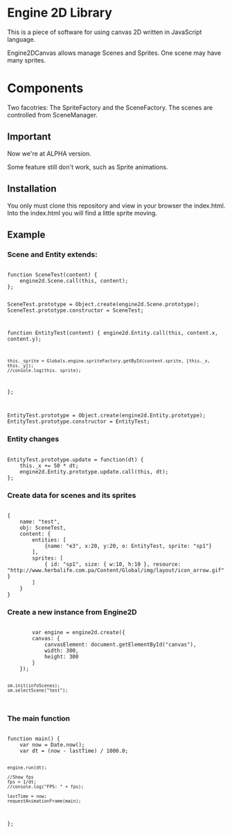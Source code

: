 # Engine 2D Library
This is a piece of software for using canvas 2D written in JavaScript language.

Engine2DCanvas allows manage Scenes and Sprites. One scene may have many sprites.


# Components
Two facotries: The SpriteFactory and the SceneFactory.
The scenes are controlled from SceneManager.

## Important
Now we're at ALPHA version.

Some feature still don't work, such as Sprite animations.

## Installation
You only must clone this repository and view in your browser the index.html.
Into the index.html you will find a little sprite moving.

## Example

### Scene and Entity extends:

<code>
function SceneTest(content) {
	engine2d.Scene.call(this, content);
};

SceneTest.prototype = Object.create(engine2d.Scene.prototype);
SceneTest.prototype.constructor = SceneTest;

function EntityTest(content) {
	engine2d.Entity.call(this, content.x, content.y);

	this._sprite = Globals.engine.spriteFactory.getById(content.sprite, [this._x, this._y]);
	//console.log(this._sprite);
};

EntityTest.prototype = Object.create(engine2d.Entity.prototype);
EntityTest.prototype.constructor = EntityTest;
</code>

### Entity changes
<code>
EntityTest.prototype.update = function(dt) {
	this._x += 50 * dt;
	engine2d.Entity.prototype.update.call(this, dt);
};
</code>

### Create data for scenes and its sprites

<code>
{
	name: "test",
	obj: SceneTest,
	content: {
		entities: [
			{name: "e3", x:20, y:20, o: EntityTest, sprite: "sp1"}
		],
		sprites: [
			{ id: "sp1", size: { w:10, h:10 }, resource: "http://www.herbalife.com.pa/Content/Global/img/layout/icon_arrow.gif" }
		]
	}
}
</code>

### Create a new instance from Engine2D

<code>
	 	var engine = engine2d.create({
		canvas: {
			canvasElement: document.getElementById("canvas"),
			width: 300,
			height: 300
		}
	});

	sm.init(infoScenes);
	sm.selectScene("test");
</code>

### The main function

<code>
function main() {
	var now = Date.now();
	var dt = (now - lastTime) / 1000.0;

	engine.run(dt);

	//Show fps
	fps = 1/dt;
	//console.log("FPS: " + fps);

	lastTime = now;
	requestAnimationFrame(main);
};
</code>






